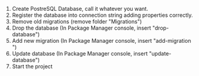 1. Create PostreSQL Database, call it whatever you want.
2. Register the database into connection string adding properties correctly.
3. Remove old migrations (remove folder "Migrations")
4. Drop the database (In Package Manager console, insert "drop-database")
5. Add new migration (In Package Manager console, insert "add-migration <Name>")
6. Update database (In Package Manager console, insert "update-database")
7. Start the project
